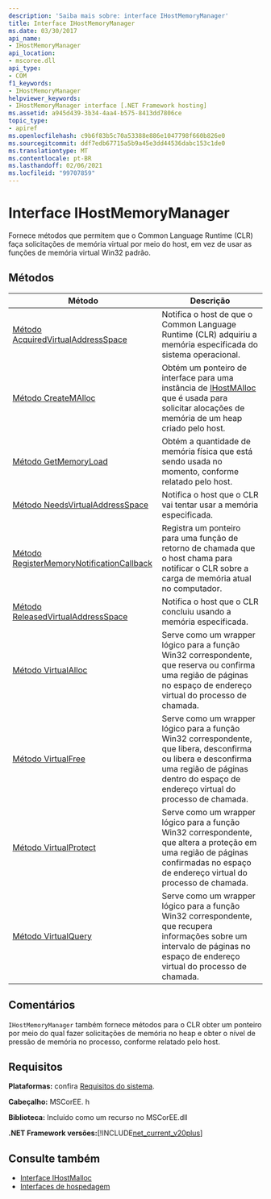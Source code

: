 ```yaml
---
description: 'Saiba mais sobre: interface IHostMemoryManager'
title: Interface IHostMemoryManager
ms.date: 03/30/2017
api_name:
- IHostMemoryManager
api_location:
- mscoree.dll
api_type:
- COM
f1_keywords:
- IHostMemoryManager
helpviewer_keywords:
- IHostMemoryManager interface [.NET Framework hosting]
ms.assetid: a945d439-3b34-4aa4-b575-8413dd7806ce
topic_type:
- apiref
ms.openlocfilehash: c9b6f83b5c70a53388e886e1047798f660b826e0
ms.sourcegitcommit: ddf7edb67715a5b9a45e3dd44536dabc153c1de0
ms.translationtype: MT
ms.contentlocale: pt-BR
ms.lasthandoff: 02/06/2021
ms.locfileid: "99707859"
---
```

# <a name="ihostmemorymanager-interface"></a>Interface IHostMemoryManager

Fornece métodos que permitem que o Common Language Runtime (CLR) faça solicitações de memória virtual por meio do host, em vez de usar as funções de memória virtual Win32 padrão.  
  
## <a name="methods"></a>Métodos  
  
|Método|Descrição|  
|------------|-----------------|  
|[Método AcquiredVirtualAddressSpace](ihostmemorymanager-acquiredvirtualaddressspace-method.md)|Notifica o host de que o Common Language Runtime (CLR) adquiriu a memória especificada do sistema operacional.|  
|[Método CreateMAlloc](ihostmemorymanager-createmalloc-method.md)|Obtém um ponteiro de interface para uma instância de [IHostMAlloc](ihostmalloc-interface.md) que é usada para solicitar alocações de memória de um heap criado pelo host.|  
|[Método GetMemoryLoad](ihostmemorymanager-getmemoryload-method.md)|Obtém a quantidade de memória física que está sendo usada no momento, conforme relatado pelo host.|  
|[Método NeedsVirtualAddressSpace](ihostmemorymanager-needsvirtualaddressspace-method.md)|Notifica o host que o CLR vai tentar usar a memória especificada.|  
|[Método RegisterMemoryNotificationCallback](ihostmemorymanager-registermemorynotificationcallback-method.md)|Registra um ponteiro para uma função de retorno de chamada que o host chama para notificar o CLR sobre a carga de memória atual no computador.|  
|[Método ReleasedVirtualAddressSpace](ihostmemorymanager-releasedvirtualaddressspace-method.md)|Notifica o host que o CLR concluiu usando a memória especificada.|  
|[Método VirtualAlloc](ihostmemorymanager-virtualalloc-method.md)|Serve como um wrapper lógico para a função Win32 correspondente, que reserva ou confirma uma região de páginas no espaço de endereço virtual do processo de chamada.|  
|[Método VirtualFree](ihostmemorymanager-virtualfree-method.md)|Serve como um wrapper lógico para a função Win32 correspondente, que libera, desconfirma ou libera e desconfirma uma região de páginas dentro do espaço de endereço virtual do processo de chamada.|  
|[Método VirtualProtect](ihostmemorymanager-virtualprotect-method.md)|Serve como um wrapper lógico para a função Win32 correspondente, que altera a proteção em uma região de páginas confirmadas no espaço de endereço virtual do processo de chamada.|  
|[Método VirtualQuery](ihostmemorymanager-virtualquery-method.md)|Serve como um wrapper lógico para a função Win32 correspondente, que recupera informações sobre um intervalo de páginas no espaço de endereço virtual do processo de chamada.|  
  
## <a name="remarks"></a>Comentários  

 `IHostMemoryManager` também fornece métodos para o CLR obter um ponteiro por meio do qual fazer solicitações de memória no heap e obter o nível de pressão de memória no processo, conforme relatado pelo host.  
  
## <a name="requirements"></a>Requisitos  

 **Plataformas:** confira [Requisitos do sistema](../../get-started/system-requirements.md).  
  
 **Cabeçalho:** MSCorEE. h  
  
 **Biblioteca:** Incluído como um recurso no MSCorEE.dll  
  
 **.NET Framework versões:**[!INCLUDE[net_current_v20plus](../../../../includes/net-current-v20plus-md.md)]  
  
## <a name="see-also"></a>Consulte também

- [Interface IHostMalloc](ihostmalloc-interface.md)
- [Interfaces de hospedagem](hosting-interfaces.md)
